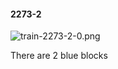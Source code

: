 #### 2273-2
![train-2273-2-0.png](https://github.com/lil-lab/nlvr/raw/master/nlvr/train/images/42/train-2273-2-0.png "train-2273-2-0.png")

There are 2 blue blocks